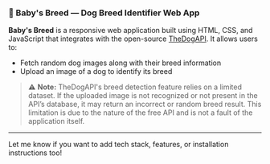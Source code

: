 
### 🐾 Baby's Breed — Dog Breed Identifier Web App

**Baby's Breed** is a responsive web application built using HTML, CSS, and JavaScript that integrates with the open-source [TheDogAPI](https://thedogapi.com). It allows users to:

* Fetch random dog images along with their breed information
* Upload an image of a dog to identify its breed

> ⚠️ **Note:** TheDogAPI's breed detection feature relies on a limited dataset. If the uploaded image is not recognized or not present in the API’s database, it may return an incorrect or random breed result. This limitation is due to the nature of the free API and is not a fault of the application itself.

---

Let me know if you want to add tech stack, features, or installation instructions too!
